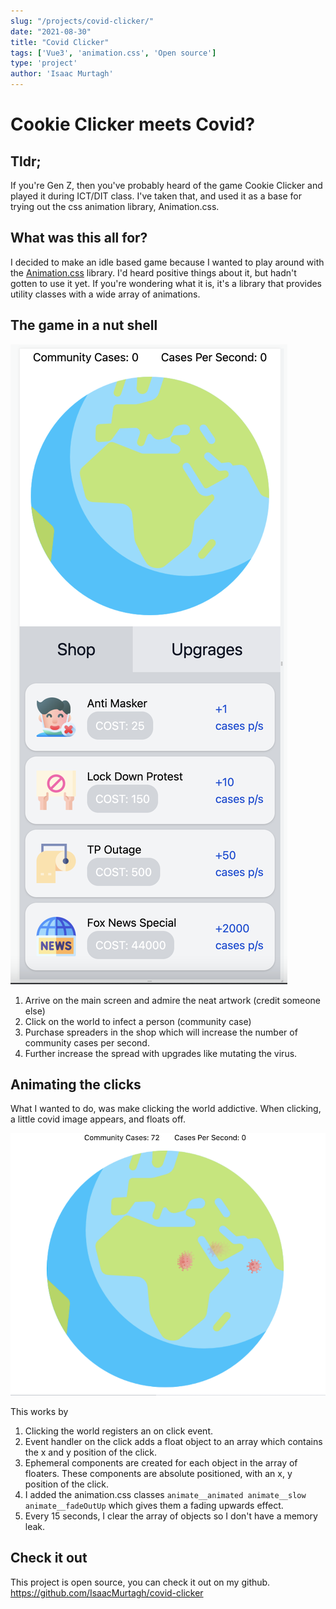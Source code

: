 ```yaml
---
slug: "/projects/covid-clicker/"
date: "2021-08-30"
title: "Covid Clicker"
tags: ['Vue3', 'animation.css', 'Open source']
type: 'project'
author: 'Isaac Murtagh'
---
```


# Cookie Clicker meets Covid?

## Tldr;

If you're Gen Z, then you've probably heard of the game Cookie Clicker and played it during ICT/DIT
class. I've taken that, and used it as a base for trying out the css animation library, Animation.css.

## What was this all for?

I decided to make an idle based game because I wanted to play around with the 
[Animation.css](https://animate.style) library. I'd heard positive things about it, but hadn't 
gotten to use it yet. If you're wondering what it is, it's a library that provides utility classes
with a wide array of animations.

## The game in a nut shell

![covid-clicker game](./covid-clicker.png)

1. Arrive on the main screen and admire the neat artwork (credit someone else)
2. Click on the world to infect a person (community case)
3. Purchase spreaders in the shop which will increase the number of community cases per second.
4. Further increase the spread with upgrades like mutating the virus.

## Animating the clicks

What I wanted to do, was make clicking the world addictive. When clicking, a little covid image
appears, and floats off.

![covid-clicker animation](./covid-animation.png)

This works by
1. Clicking the world registers an on click event.
2. Event handler on the click adds a float object to an array which contains the x and y position 
   of the click.
3. Ephemeral components are created for each object in the array of floaters. These components are
   absolute positioned, with an x, y position of the click.
4. I added the animation.css classes `animate__animated animate__slow animate__fadeOutUp` which gives 
   them a fading upwards effect.
5. Every 15 seconds, I clear the array of objects so I don't have a memory leak.

## Check it out

This project is open source, you can check it out on my github. https://github.com/IsaacMurtagh/covid-clicker
